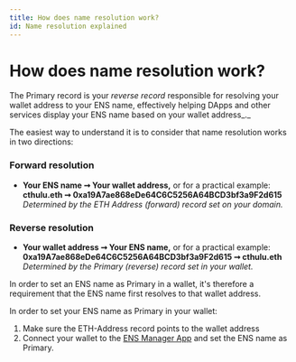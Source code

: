 ```yaml
---
title: How does name resolution work?
id: Name resolution explained
---
```


# How does name resolution work?

The Primary record is your _reverse record_ responsible for resolving your wallet address to your ENS name, effectively helping DApps and other services display your ENS name based on your wallet address_._

The easiest way to understand it is to consider that name resolution works in two directions:

### Forward resolution

* **Your ENS name ➞ Your wallet address,** or for a practical example: **cthulu.eth ➞ 0xa19A7ae868eDe64C6C5256A64BCD3bf3a9F2d615** _Determined by the ETH Address (forward) record set on your domain._

### Reverse resolution

* **Your wallet address ➞ Your ENS name,** or for a practical example: **0xa19A7ae868eDe64C6C5256A64BCD3bf3a9F2d615 ➞ cthulu.eth** _Determined by the Primary (reverse) record set in your wallet._

In order to set an ENS name as Primary in a wallet, it's therefore a requirement that the ENS name first resolves to that wallet address.

In order to set your ENS name as Primary in your wallet:

1. Make sure the ETH-Address record points to the wallet address
2. Connect your wallet to the [ENS Manager App](https://app.ens.domains) and set the ENS name as Primary.
